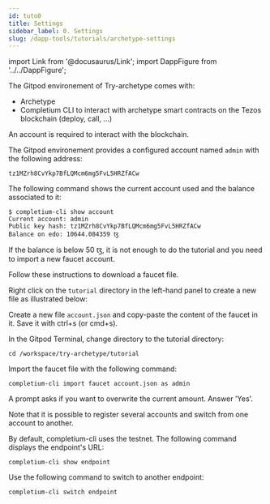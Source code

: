 ```yaml
---
id: tuto0
title: Settings
sidebar_label: 0. Settings
slug: /dapp-tools/tutorials/archetype-settings
---
```


import Link from '@docusaurus/Link';
import DappFigure from '../../DappFigure';

The Gitpod environement of Try-archetype comes with:
* <Link to='/docs/dapp-tools/'>Archetype</Link>
* <Link to='/docs/dapp-tools/completium-cli'>Completium CLI</Link> to interact with archetype smart contracts on the Tezos blockchain (deploy, call, ...)

An account is required to interact with the blockchain.

The Gitpod environement provides a configured account named `admin` with the following address:

```
tz1MZrh8CvYkp7BfLQMcm6mg5FvL5HRZfACw
```

The following command shows the current account used and the balance associated to it:

```
$ completium-cli show account
Current account: admin
Public key hash: tz1MZrh8CvYkp7BfLQMcm6mg5FvL5HRZfACw
Balance on edo: 10644.084359 ꜩ
```

If the balance is below 50 ꜩ, it is not enough to do the tutorial and you need to import a new faucet account.

Follow these <Link to='/docs/dapp-tools/faucet#downlaod-test-account'>instructions</Link> to download a faucet file.

Right click on the `tutorial` directory in the left-hand panel to create a new file as illustrated below:

<DappFigure img="new_file.png" with='70%'/>

Create a new file `account.json` and copy-paste the content of the faucet in it. Save it with ctrl+s (or cmd+s).

In the <Link to='/docs/dapp-tools/gitpod#open-terminal'>Gitpod Terminal</Link>, change directory to the tutorial directory:
```
cd /workspace/try-archetype/tutorial
```

Import the faucet file with the following command:

```
completium-cli import faucet account.json as admin
```

A prompt asks if you want to overwrite the current amount. Answer 'Yes'.

Note that it is possible to register several accounts and switch from one account to another.

By default, completium-cli uses the testnet. The following command displays the endpoint's URL:

```
completium-cli show endpoint
```

Use the following command to switch to another endpoint:

```
completium-cli switch endpoint
```


